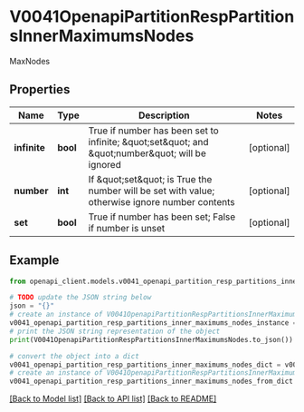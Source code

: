 # V0041OpenapiPartitionRespPartitionsInnerMaximumsNodes

MaxNodes

## Properties

Name | Type | Description | Notes
------------ | ------------- | ------------- | -------------
**infinite** | **bool** | True if number has been set to infinite; \&quot;set\&quot; and \&quot;number\&quot; will be ignored | [optional] 
**number** | **int** | If \&quot;set\&quot; is True the number will be set with value; otherwise ignore number contents | [optional] 
**set** | **bool** | True if number has been set; False if number is unset | [optional] 

## Example

```python
from openapi_client.models.v0041_openapi_partition_resp_partitions_inner_maximums_nodes import V0041OpenapiPartitionRespPartitionsInnerMaximumsNodes

# TODO update the JSON string below
json = "{}"
# create an instance of V0041OpenapiPartitionRespPartitionsInnerMaximumsNodes from a JSON string
v0041_openapi_partition_resp_partitions_inner_maximums_nodes_instance = V0041OpenapiPartitionRespPartitionsInnerMaximumsNodes.from_json(json)
# print the JSON string representation of the object
print(V0041OpenapiPartitionRespPartitionsInnerMaximumsNodes.to_json())

# convert the object into a dict
v0041_openapi_partition_resp_partitions_inner_maximums_nodes_dict = v0041_openapi_partition_resp_partitions_inner_maximums_nodes_instance.to_dict()
# create an instance of V0041OpenapiPartitionRespPartitionsInnerMaximumsNodes from a dict
v0041_openapi_partition_resp_partitions_inner_maximums_nodes_from_dict = V0041OpenapiPartitionRespPartitionsInnerMaximumsNodes.from_dict(v0041_openapi_partition_resp_partitions_inner_maximums_nodes_dict)
```
[[Back to Model list]](../README.md#documentation-for-models) [[Back to API list]](../README.md#documentation-for-api-endpoints) [[Back to README]](../README.md)


